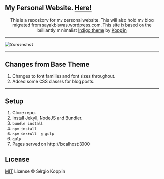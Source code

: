 ## My Personal Website. <a href="http://sayakbiswas.github.io/">Here!</a>

<p align="center">This is a repository for my personal website. This will also hold my blog migrated from sayakbiswas.wordpress.com.
This site is based on the brilliantly minimalist <a href="https://github.com/sergiokopplin/indigo">Indigo theme</a> by <a href="https://github.com/sergiokopplin">Kopplin</a></p>

***

![Screenshot](http://sayakbiswas.github.io/assets/images/screenshot.png)

***

## Changes from Base Theme
1. Changes to font families and font sizes throughout.
2. Added some CSS classes for blog posts.

***

## Setup
1. Clone repo.
2. Install Jekyll, NodeJS and Bundler.
3. `bundle install`
4. `npm install`
5. `npm install -g gulp`
6. `gulp`
7. Pages served on http://localhost:3000

## License

[MIT](http://kopplin.mit-license.org/) License © Sérgio Kopplin